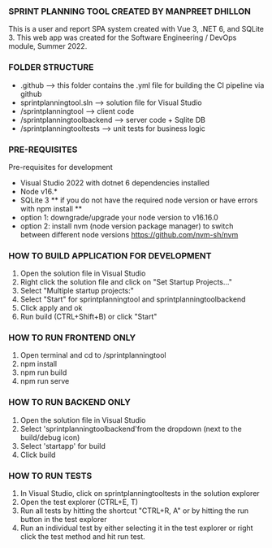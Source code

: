 ### SPRINT PLANNING TOOL CREATED BY MANPREET DHILLON

This is a user and report SPA system created with Vue 3, .NET 6, and SQLite 3.
This web app was created for the Software Engineering / DevOps module, Summer 2022.

### FOLDER STRUCTURE

-   .github --> this folder contains the .yml file for building the CI pipeline via github
-   sprintplanningtool.sln --> solution file for Visual Studio
-   /sprintplanningtool --> client code
-   /sprintplanningtoolbackend --> server code + Sqlite DB
-   /sprintplanningtooltests --> unit tests for business logic

### PRE-REQUISITES

Pre-requisites for development

-   Visual Studio 2022 with dotnet 6 dependencies installed
-   Node v16.\*
-   SQLite 3
    ** if you do not have the required node version or have errors with npm install **
-   option 1: downgrade/upgrade your node version to v16.16.0
-   option 2: install nvm (node version package manager) to switch between different node versions https://github.com/nvm-sh/nvm

### HOW TO BUILD APPLICATION FOR DEVELOPMENT

1. Open the solution file in Visual Studio
2. Right click the solution file and click on "Set Startup Projects..."
3. Select "Multiple startup projects:"
4. Select "Start" for sprintplanningtool and sprintplanningtoolbackend
5. Click apply and ok
6. Run build (CTRL+Shift+B) or click "Start"

### HOW TO RUN FRONTEND ONLY

1. Open terminal and cd to /sprintplanningtool
2. npm install
3. npm run build
4. npm run serve

### HOW TO RUN BACKEND ONLY

1. Open the solution file in Visual Studio
2. Select 'sprintplanningtoolbackend'from the dropdown (next to the build/debug icon)
3. Select 'startapp' for build
4. Click build

### HOW TO RUN TESTS

1. In Visual Studio, click on sprintplanningtooltests in the solution explorer
2. Open the test explorer (CTRL+E, T)
3. Run all tests by hitting the shortcut "CTRL+R, A" or by hitting the run button in the test explorer
4. Run an individual test by either selecting it in the test explorer or right click the test method and hit run test.
